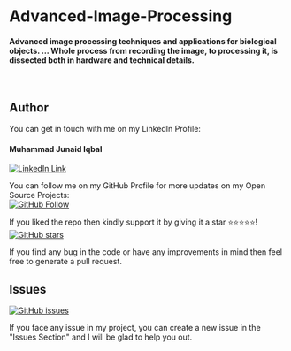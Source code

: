 # Advanced-Image-Processing

#### Advanced image processing techniques and applications for biological objects. ... Whole process from recording the image, to processing it, is dissected both in hardware and technical details.
</br>

## Author
You can get in touch with me on my LinkedIn Profile:

#### Muhammad Junaid Iqbal
[![LinkedIn Link](https://img.shields.io/badge/LinkedIn-Muhammad%20Junaid%20Iqbal-lightgrey)](https://www.linkedin.com/in/thejunaidiqbal)

You can follow me on my GitHub Profile for more updates on my Open Source Projects:
</br>
[![GitHub Follow](https://img.shields.io/badge/Connect-Muhammad%20Junaid%20Iqbal-blue.svg?logo=Github&longCache=true&style=social&label=Follow)](https://github.com/thejunaidiqbal)

If you liked the repo then kindly support it by giving it a star ⭐⭐⭐⭐⭐!</br>
[![GitHub stars](https://img.shields.io/github/stars/thejunaidiqbal/Advanced-Image-Processing)](https://github.com/thejunaidiqbal/Advanced-Image-Processing/stargazers)

If you find any bug in the code or have any improvements in mind then feel free to generate a pull request.

## Issues
[![GitHub issues](https://img.shields.io/github/issues/thejunaidiqbal/Advanced-Image-Processing?style=plastic)](https://github.com/thejunaidiqbal/Advanced-Image-Processing/issues)

If you face any issue in my project, you can create a new issue in the "Issues Section" and I will be glad to help you out.

